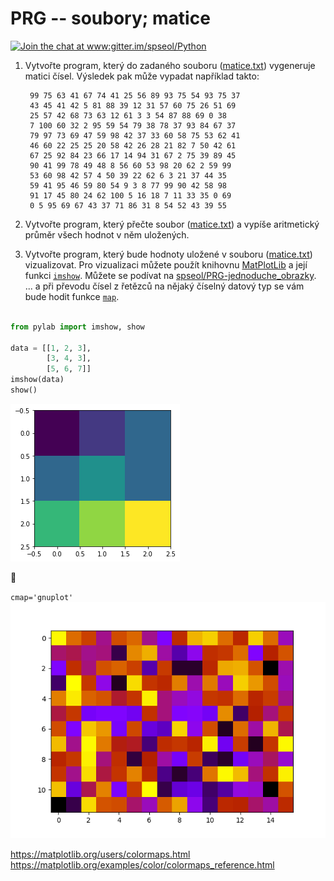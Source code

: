 # PRG -- soubory; matice

[![Join the chat at www:gitter.im/spseol/Python](https://badges.gitter.im/spseol/PRG-No.svg)](https://gitter.im/spseol/Python?utm_source=share-link&utm_medium=link&utm_campaign=share-link)

1. Vytvořte program, který do zadaného souboru ([matice.txt](matice.txt))
   vygeneruje matici čísel. Výsledek pak může vypadat například takto:


        99 75 63 41 67 74 41 25 56 89 93 75 54 93 75 37
        43 45 41 42 5 81 88 39 12 31 57 60 75 26 51 69
        25 57 42 68 73 63 12 61 3 3 54 87 88 69 0 38
        7 100 60 32 2 95 59 54 79 38 78 37 93 84 67 37
        79 97 73 69 47 59 98 42 37 33 60 58 75 53 62 41
        46 60 22 25 25 20 58 42 26 28 21 82 7 50 42 61
        67 25 92 84 23 66 17 14 94 31 67 2 75 39 89 45
        90 41 99 78 49 48 8 56 60 53 98 20 62 2 59 99
        53 60 98 42 57 4 50 39 22 62 6 3 21 37 44 35
        59 41 95 46 59 80 54 9 3 8 77 99 90 42 58 98
        91 17 45 80 24 62 100 5 16 18 7 11 33 35 0 69
        0 5 95 69 67 43 37 71 86 31 8 54 52 43 39 55

2. Vytvořte program, který přečte soubor ([matice.txt](matice.txt)) a vypíše
   aritmetický průměr všech hodnot v něm uložených.

3. Vytvořte program, který bude hodnoty uložené v souboru
   ([matice.txt](matice.txt)) vizualizovat. Pro vizualizaci můžete použít
   knihovnu [MatPlotLib](http://matplotlib.org) a její funkci
   [`imshow`](https://matplotlib.org/api/_as_gen/matplotlib.pyplot.imshow.html?highlight=imshow#matplotlib.pyplot.imshow).
   Můžete se podívat na 
   [spseol/PRG-jednoduche_obrazky](https://github.com/spseol/PRG-jednoduche_obrazky).
   ... a při převodu čísel z řetězců na nějaký číselný datový typ se vám bude
   hodit funkce 
   [`map`](https://duckduckgo.com/?q=python3+map+function).

```python

from pylab import imshow, show

data = [[1, 2, 3],
        [3, 4, 3],
        [5, 6, 7]]
imshow(data)
show()
```
![ukázka](ukazka.png)

:seedling:

`cmap='gnuplot'`    
![matice.txt](matice.png)

https://matplotlib.org/users/colormaps.html    
https://matplotlib.org/examples/color/colormaps_reference.html

